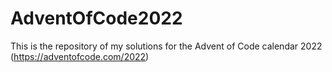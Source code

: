 # AdventOfCode2022
This is the repository of my solutions for the Advent of Code calendar 2022 (https://adventofcode.com/2022)
